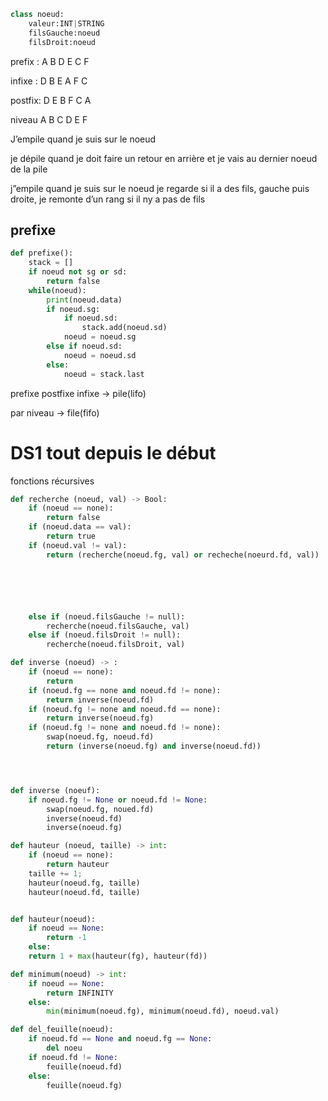 ```python
class noeud:
	valeur:INT|STRING
	filsGauche:noeud
	filsDroit:noeud
```

prefix : A B D E C F

infixe : D B E A F C

postfix: D E B F C A

niveau A B C D E F

J’empile quand je suis sur le noeud

je dépile quand je doit faire un retour en arrière et je vais au dernier noeud de la pile

j”empile quand je suis sur le noeud je regarde si il a des fils, gauche puis droite, je remonte d’un rang si il ny a pas de fils

## prefixe

```python
def prefixe():
	stack = []
	if noeud not sg or sd:
		return false
	while(noeud):
		print(noeud.data)
		if noeud.sg:
			if noeud.sd:
				stack.add(noeud.sd)
			noeud = noeud.sg
		else if noeud.sd:
			noeud = noeud.sd
		else:
			noeud = stack.last
```

prefixe postfixe infixe → pile(lifo)

par niveau → file(fifo)

# DS1 tout depuis le début

fonctions récursives

```python
def recherche (noeud, val) -> Bool:
	if (noeud == none):
		return false
	if (noeud.data == val):
		return true
	if (noeud.val != val):
		return (recherche(noeud.fg, val) or recheche(noeurd.fd, val))






	else if (noeud.filsGauche != null):
		recherche(noeud.filsGauche, val)
	else if (noeud.filsDroit != null):
		recherche(noeud.filsDroit, val) 
```

``` python 
def inverse (noeud) -> :
	if (noeud == none):
		return
	if (noeud.fg == none and noeud.fd != none):
		return inverse(noeud.fd)
	if (noeud.fg != none and noeud.fd == none):
		return inverse(noeud.fg)
	if (noeud.fg != none and noeud.fd != none):
		swap(noeud.fg, noeud.fd)
		return (inverse(noeud.fg) and inverse(noeud.fd))




def inverse (noeuf):
	if noeud.fg != None or noeud.fd != None:
		swap(noeud.fg, noued.fd)
		inverse(noeud.fd)
		inverse(noeud.fg)


```

```python
def hauteur (noeud, taille) -> int:
	if (noeud == none):
		return hauteur
	taille += 1;
	hauteur(noeud.fg, taille)
	hauteur(noeud.fd, taille)


def hauteur(noeud):
	if noeud == None:
		return -1
	else:
	return 1 + max(hauteur(fg), hauteur(fd))

```

```python
def minimum(noeud) -> int:
	if noeud == None:
		return INFINITY
	else:
		min(minimum(noeud.fg), minimum(noeud.fd), noeud.val)
```

```python
def del_feuille(noeud):
	if noeud.fd == None and noeud.fg == None:
		del noeu
	if noeud.fd != None:
		feuille(noeud.fd)
	else:
		feuille(noeud.fg)
```

